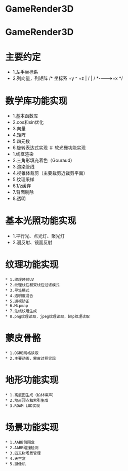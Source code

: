 # GameRender3D
# GameRender3D

# 主要约定
   * 1.左手坐标系
   * 2.列向量，列矩阵
       /* 坐标系 
	       +y
	       ^   +z
	       |  /
         | /
		     *---->+x
	   */
# 数学库功能实现
   * 1.基本函数库
   * 2.cos和sin优化
   * 3.向量
   * 4.矩阵
   * 5.四元数
   * 6.旋转表达式实现
＃ 软光栅功能实现
   * 1.线框渲染
   * 2.三角形填充着色（Gouraud）
   * 3.渲染管线
   * 4.视锥体裁剪（主要裁剪近裁剪平面）
   * 5.纹理采样
   * 6.1/z缓存
   * 7.背面剔除
   * 8.透明
# 基本光照功能实现
   * 1.平行光、点光灯、聚光灯
   * 2.漫反射、镜面反射
# 纹理功能实现
    * 1.纹理映射UV
    * 2.纹理线性和双线性过滤模式
    * 3.寻址模式
    * 4.透明度混合
    * 5.透视矫正
    * 6.Mipmap
    * 7.法线纹理生成
    * 8.png纹理读取，jpeg纹理读取，bmp纹理读取
# 蒙皮骨骼
    * 1.OGRE网格读取
    * 2.主要动画，蒙皮过程实现
# 地形功能实现
    * 1.高度图生成（柏林噪声）
    * 2.地形顶点和索引生成
    * 3.ROAM LOD实现
# 场景功能实现
    * 1.AABB包围盒
    * 2.AABB碰撞检测
    * 3.四叉树场景管理
    * 4.天空盒
    * 5.摄像机
   

